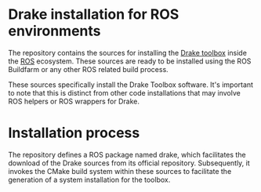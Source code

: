 # Drake installation for ROS environments

The repository contains the sources for installing the
[Drake toolbox](http://drake.mit.edu) inside the [ROS](http://ros.org)
ecosystem. These sources are ready to be installed using the ROS
Buildfarm or any other ROS related build process.

These sources specifically install the Drake Toolbox software. It's important
to note that this is distinct from other code installations that may involve
ROS helpers or ROS wrappers for Drake.

# Installation process

The repository defines a ROS package named drake, which facilitates the
download of the Drake sources from its official repository. Subsequently, it
invokes the CMake build system within these sources to facilitate the
generation of a system installation for the toolbox.
